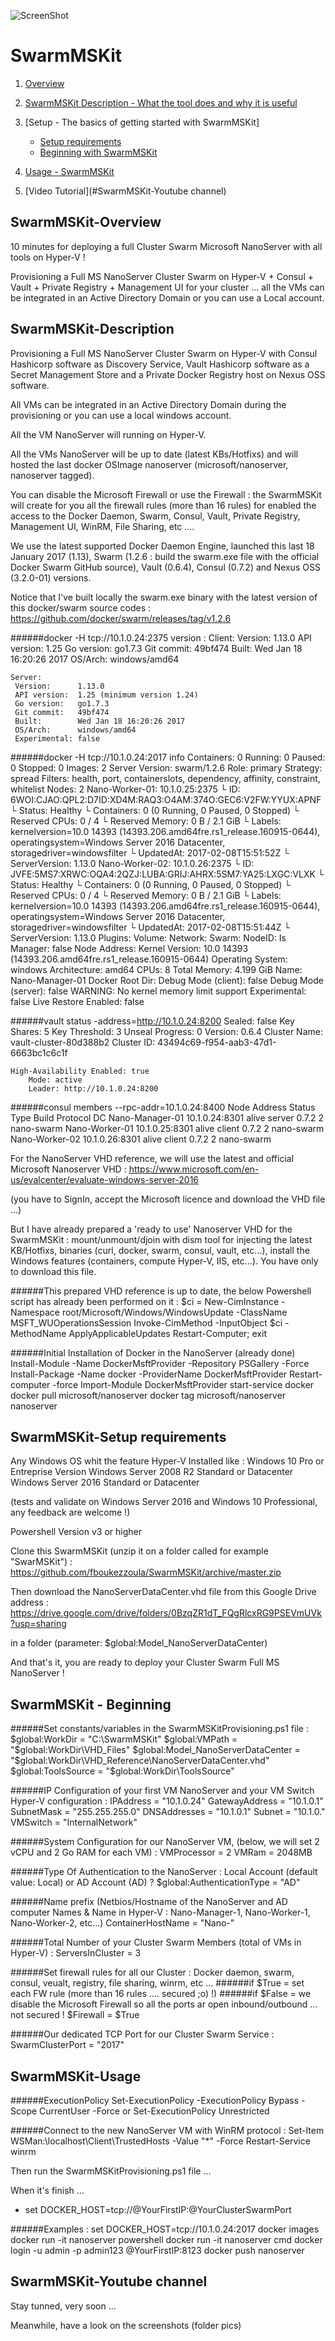 ![ScreenShot](https://raw.githubusercontent.com/fboukezzoula/SwarmMSKit/master/pics/logoSwarmMSKit.png)


# SwarmMSKit  

1. [Overview](#SwarmMSKit-Overview)

2. [SwarmMSKit Description - What the tool does and why it is useful](#SwarmMSKit-Description)
3. [Setup - The basics of getting started with SwarmMSKit]
    * [Setup requirements](#SwarmMSKit-Setup-requirements)
    * [Beginning with SwarmMSKit](#SwarmMSKit-Beginning)
4. [Usage - SwarmMSKit](#SwarmMSKit-Usage)
5. [Video Tutorial](#SwarmMSKit-Youtube channel)

SwarmMSKit-Overview
-----

10 minutes for deploying a full Cluster Swarm Microsoft NanoServer with all tools on Hyper-V !

Provisioning a Full MS NanoServer Cluster Swarm on Hyper-V + Consul + Vault + Private Registry + Management UI for your cluster ... all the VMs can be integrated in an Active Directory Domain or you can use a Local account. 


SwarmMSKit-Description
-----

Provisioning a Full MS NanoServer Cluster Swarm on Hyper-V with Consul Hashicorp software as Discovery Service, Vault Hashicorp software as a Secret Management Store and a Private Docker Registry host on Nexus OSS software.

All VMs can be integrated in an Active Directory Domain during the provisioning or you can use a local windows account.

All the VM NanoServer will running on Hyper-V.

All the VMs NanoServer will be up to date (latest KBs/Hotfixs) and will hosted the last docker OSImage nanoserver (microsoft/nanoserver, nanoserver tagged). 

You can disable the Microsoft Firewall or use the Firewall : the SwarmMSKit will create for you all the firewall rules (more than 16 rules) for enabled the access to the Docker Daemon, Swarm, Consul, Vault, Private Registry, Management UI, WinRM, File Sharing, etc ....

We use the latest supported Docker Daemon Engine, launched this last 18 January 2017 (1.13), Swarm (1.2.6 : build the swarm.exe file with the official Docker Swarm GitHub source), Vault (0.6.4), Consul (0.7.2) and Nexus OSS (3.2.0-01) versions.

Notice that I've built locally the swarm.exe binary with the latest version of this docker/swarm source codes :
https://github.com/docker/swarm/releases/tag/v1.2.6


######docker -H tcp://10.1.0.24:2375 version :
	Client:
	 Version:      1.13.0
	 API version:  1.25
	 Go version:   go1.7.3
	 Git commit:   49bf474
	 Built:        Wed Jan 18 16:20:26 2017
	 OS/Arch:      windows/amd64

	Server:
	 Version:      1.13.0
	 API version:  1.25 (minimum version 1.24)
	 Go version:   go1.7.3
	 Git commit:   49bf474
	 Built:        Wed Jan 18 16:20:26 2017
	 OS/Arch:      windows/amd64
	 Experimental: false
 

######docker -H tcp://10.1.0.24:2017 info
	Containers: 0
	 Running: 0
	 Paused: 0
	 Stopped: 0
	Images: 2
	Server Version: swarm/1.2.6
	Role: primary
	Strategy: spread
	Filters: health, port, containerslots, dependency, affinity, constraint, whitelist
	Nodes: 2
	 Nano-Worker-01: 10.1.0.25:2375
	  └ ID: 6WOI:CJAO:QPL2:D7ID:XD4M:RAQ3:O4AM:374O:GEC6:V2FW:YYUX:APNF
	  └ Status: Healthy
	  └ Containers: 0 (0 Running, 0 Paused, 0 Stopped)
	  └ Reserved CPUs: 0 / 4
	  └ Reserved Memory: 0 B / 2.1 GiB
	  └ Labels: kernelversion=10.0 14393 (14393.206.amd64fre.rs1_release.160915-0644), operatingsystem=Windows Server 2016 Datacenter, storagedriver=windowsfilter
	  └ UpdatedAt: 2017-02-08T15:51:52Z
	  └ ServerVersion: 1.13.0
	 Nano-Worker-02: 10.1.0.26:2375
	  └ ID: JVFE:5MS7:XRWC:OQA4:2QZJ:LUBA:GRIJ:AHRX:5SM7:YA25:LXGC:VLXK
	  └ Status: Healthy
	  └ Containers: 0 (0 Running, 0 Paused, 0 Stopped)
	  └ Reserved CPUs: 0 / 4
	  └ Reserved Memory: 0 B / 2.1 GiB
	  └ Labels: kernelversion=10.0 14393 (14393.206.amd64fre.rs1_release.160915-0644), operatingsystem=Windows Server 2016 Datacenter, storagedriver=windowsfilter
	  └ UpdatedAt: 2017-02-08T15:51:44Z
	  └ ServerVersion: 1.13.0
	Plugins:
	 Volume:
	 Network:
	Swarm:
	 NodeID:
	 Is Manager: false
	 Node Address:
	Kernel Version: 10.0 14393 (14393.206.amd64fre.rs1_release.160915-0644)
	Operating System: windows
	Architecture: amd64
	CPUs: 8
	Total Memory: 4.199 GiB
	Name: Nano-Manager-01
	Docker Root Dir:
	Debug Mode (client): false
	Debug Mode (server): false
	WARNING: No kernel memory limit support
	Experimental: false
	Live Restore Enabled: false

######vault status -address=http://10.1.0.24:8200
	Sealed: false
	Key Shares: 5
	Key Threshold: 3
	Unseal Progress: 0
	Version: 0.6.4
	Cluster Name: vault-cluster-80d388b2
	Cluster ID: 43494c69-f954-aab3-47d1-6663bc1c6c1f

	High-Availability Enabled: true
		Mode: active
		Leader: http://10.1.0.24:8200
	
 
######consul members --rpc-addr=10.1.0.24:8400
	Node             Address         Status  Type    Build  Protocol  DC
	Nano-Manager-01  10.1.0.24:8301  alive   server  0.7.2  2         nano-swarm
	Nano-Worker-01   10.1.0.25:8301  alive   client  0.7.2  2         nano-swarm
	Nano-Worker-02   10.1.0.26:8301  alive   client  0.7.2  2         nano-swarm
 

For the NanoServer VHD reference, we will use the latest and official Microsoft Nanoserver VHD :
https://www.microsoft.com/en-us/evalcenter/evaluate-windows-server-2016

(you have to SignIn, accept the Microsoft licence and download the VHD file ...)

But I have already prepared a 'ready to use' Nanoserver VHD for the SwarmMSKit : mount/unmount/djoin with dism tool for injecting the latest KB/Hotfixs, binaries (curl, docker, swarm, consul, vault, etc...), install the Windows features (containers, compute Hyper-V, IIS, etc...). You have only to download this file.

######This prepared VHD reference is up to date, the below Powershell script has already been performed on it :
	$ci = New-CimInstance -Namespace root/Microsoft/Windows/WindowsUpdate -ClassName MSFT_WUOperationsSession
	Invoke-CimMethod -InputObject $ci -MethodName ApplyApplicableUpdates
	Restart-Computer; exit

######Initial Installation of Docker in the NanoServer (already done)
	Install-Module -Name DockerMsftProvider -Repository PSGallery -Force
	Install-Package -Name docker -ProviderName DockerMsftProvider
	Restart-computer -force
	Import-Module DockerMsftProvider
	start-service docker
	docker pull microsoft/nanoserver
	docker tag microsoft/nanoserver nanoserver

SwarmMSKit-Setup requirements
-----

Any Windows OS whit the feature Hyper-V Installed like :
Windows 10 Pro or Entreprise Version 
Windows Server 2008 R2 Standard or Datacenter 
Windows Server 2016 Standard or Datacenter 

(tests and validate on Windows Server 2016 and Windows 10 Professional, any feedback are welcome !)

Powershell Version v3 or higher

Clone this SwarmMSKit (unzip it on a folder called for example "SwarMSKit") :
https://github.com/fboukezzoula/SwarmMSKit/archive/master.zip

Then download the NanoServerDataCenter.vhd file from this Google Drive address :
https://drive.google.com/drive/folders/0BzqZR1dT_FQgRlcxRG9PSEVmUVk?usp=sharing

in a folder (parameter: $global:Model_NanoServerDataCenter)

And that's it, you are ready to deploy your Cluster Swarm Full MS NanoServer !

SwarmMSKit - Beginning
-----

######Set constants/variables in the SwarmMSKitProvisioning.ps1 file :
	$global:WorkDir                               = "C:\SwarmMSKit"
	$global:VMPath                                = "$global:WorkDir\VHD_Files"
	$global:Model_NanoServerDataCenter            = "$global:WorkDir\VHD_Reference\NanoServerDataCenter.vhd"
	$global:ToolsSource                           = "$global:WorkDir\ToolsSource"	

######IP Configuration of your first VM NanoServer and your VM Switch Hyper-V configuration :
	IPAddress      = "10.1.0.24"
	GatewayAddress = "10.1.0.1"
	SubnetMask     = "255.255.255.0"
	DNSAddresses   = "10.1.0.1"
	Subnet         = "10.1.0."
	VMSwitch       = "InternalNetwork"

######System Configuration for our NanoServer VM, (below, we will set 2 vCPU and 2 Go RAM for each VM) :
	VMProcessor           = 2
	VMRam                 = 2048MB

######Type Of Authentication to the NanoServer : Local Account (default value: Local) or AD Account (AD) ?
	$global:AuthenticationType = "AD"

######Name prefix (Netbios/Hostname of the NanoServer and AD computer Names & Name in Hyper-V : Nano-Manager-1, Nano-Worker-1, Nano-Worker-2, etc...)
	ContainerHostName = "Nano-"

######Total Number of your Cluster Swarm Members (total of VMs in Hyper-V) : 
	ServersInCluster   = 3

######Set firewall rules for all our Cluster : Docker daemon, swarm, consul, veualt, registry, file sharing, winrm, etc ...
######if $True  = set each FW rule (more than 16 rules .... secured ;o) !)
######if $False = we disable the Microsoft Firewall so all the ports ar open inbound/outbound ... not secured !
	$Firewall = $True

######Our dedicated TCP Port for our Cluster Swarm Service :
	SwarmClusterPort = "2017"


SwarmMSKit-Usage
-----

######ExecutionPolicy
	Set-ExecutionPolicy -ExecutionPolicy Bypass -Scope CurrentUser -Force 
	or
	Set-ExecutionPolicy Unrestricted

######Connect to the new NanoServer VM with WinRM protocol :
	Set-Item WSMan:\localhost\Client\TrustedHosts -Value "*" -Force
	Restart-Service winrm

Then run the SwarmMSKitProvisioning.ps1 file ...

When it's finish ...

* set DOCKER_HOST=tcp://@YourFirstIP:@YourClusterSwarmPort

######Examples :
	set DOCKER_HOST=tcp://10.1.0.24:2017
	docker images
	docker run -it nanoserver powershell
	docker run -it nanoserver cmd
	docker login -u admin -p admin123 @YourFirstIP:8123
	docker push nanoserver


SwarmMSKit-Youtube channel
-----

Stay tunned, very soon ...

Meanwhile, have a look on the screenshots (folder pics)


















